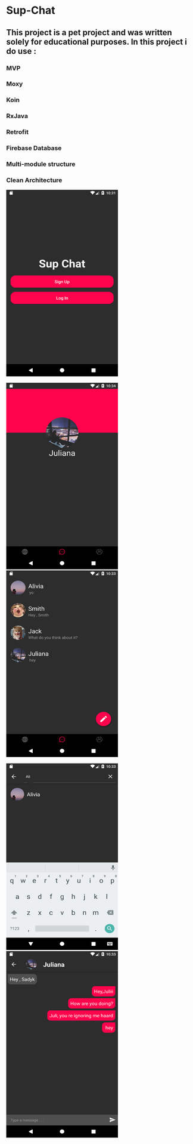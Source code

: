 # Sup-Chat

## This project is a pet project and was written solely for educational purposes. In this project i do use : 
### MVP
### Moxy
### Koin
### RxJava
### Retrofit
### Firebase Database
### Multi-module structure 
### Clean Architecture

<img src="screenshots/Screenshot_1596925909.png" width=300 height=500>

<img src="screenshots/Screenshot_1596926068.png" width=300 height=500>       <img src="screenshots/Screenshot_1596925992.png" width=300 height=500>

<img src="screenshots/Screenshot_1596926005.png" width=300 height=500>       <img src="screenshots/Screenshot_1596926026.png" width=300 height=500>

